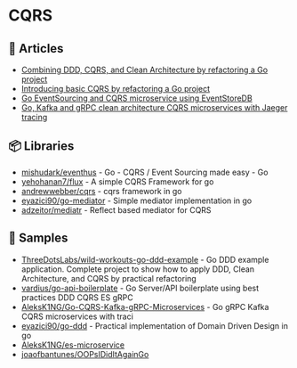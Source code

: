 # CQRS

## 📕 Articles
- [Combining DDD, CQRS, and Clean Architecture by refactoring a Go project](https://threedots.tech/post/ddd-cqrs-clean-architecture-combined/)
- [Introducing basic CQRS by refactoring a Go project](https://threedots.tech/post/basic-cqrs-in-go/)
- [Go EventSourcing and CQRS microservice using EventStoreDB ](https://dev.to/aleksk1ng/go-eventsourcing-and-cqrs-microservice-using-eventstoredb-5djo)
- [Go, Kafka and gRPC clean architecture CQRS microservices with Jaeger tracing ](https://dev.to/aleksk1ng/go-kafka-and-grpc-clean-architecture-cqrs-microservices-with-jaeger-tracing-45bj)
## 📦 Libraries
- [mishudark/eventhus](https://github.com/mishudark/eventhus) - Go - CQRS / Event Sourcing made easy - Go
- [yehohanan7/flux](https://github.com/yehohanan7/flux) - A simple CQRS Framework for go
- [andrewwebber/cqrs](https://github.com/andrewwebber/cqrs) - cqrs framework in go
- [eyazici90/go-mediator](https://github.com/eyazici90/go-mediator) - Simple mediator implementation in go
- [adzeitor/mediatr](https://github.com/adzeitor/mediatr) - Reflect based mediator for CQRS
## 🚀 Samples
- [ThreeDotsLabs/wild-workouts-go-ddd-example](https://github.com/ThreeDotsLabs/wild-workouts-go-ddd-example) - Go DDD example application. Complete project to show how to apply DDD, Clean Architecture, and CQRS by practical refactoring
- [vardius/go-api-boilerplate](https://github.com/vardius/go-api-boilerplate) - Go Server/API boilerplate using best practices DDD CQRS ES gRPC
- [AleksK1NG/Go-CQRS-Kafka-gRPC-Microservices](https://github.com/AleksK1NG/Go-CQRS-Kafka-gRPC-Microservices) - Go gRPC Kafka CQRS microservices with traci
- [eyazici90/go-ddd](https://github.com/eyazici90/go-ddd) - Practical implementation of Domain Driven Design in go
- [AleksK1NG/es-microservice](https://github.com/AleksK1NG/es-microservice)
- [joaofbantunes/OOPsIDidItAgainGo](https://github.com/joaofbantunes/OOPsIDidItAgainGo)